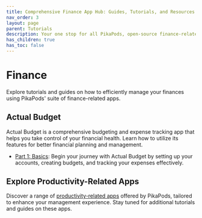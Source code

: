 ```yaml
---
title: Comprehensive Finance App Hub: Guides, Tutorials, and Resources
nav_order: 3
layout: page
parent: Tutorials
description: Your one stop for all PikaPods, open-source finance-related apps. Learn how to self-host and utilize these powerful tools through our guides and videos.
has_children: true
has_toc: false
---
```


# Finance

Explore tutorials and guides on how to efficiently manage your finances using PikaPods' suite of finance-related apps.

## Actual Budget

Actual Budget is a comprehensive budgeting and expense tracking app that helps you take control of your financial health. Learn how to utilize its features for better financial planning and management.

- [Part 1: Basics](actual-1-basics): Begin your journey with Actual Budget by setting up your accounts, creating budgets, and tracking your expenses effectively.

## Explore Productivity-Related Apps

Discover a range of [productivity-related apps](https://www.pikapods.com/apps#productivity) offered by PikaPods, tailored to enhance your management experience. Stay tuned for additional tutorials and guides on these apps.

